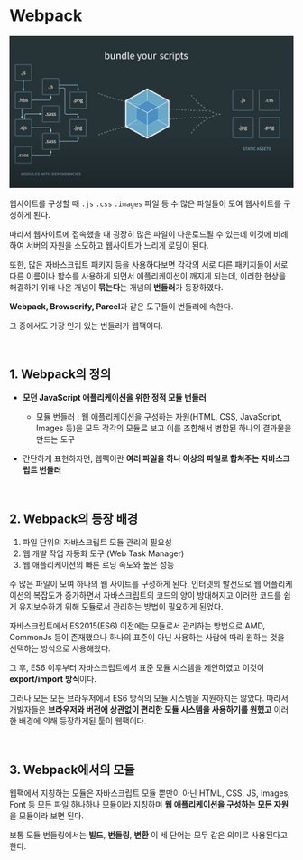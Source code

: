 # Webpack

![webpack](../../_image/webpack.png)

웹사이트를 구성할 때 `.js` `.css` `.images` 파일 등 수 많은 파일들이 모여 웹사이트를 구성하게 된다.

따라서 웹사이트에 접속했을 때 굉장히 많은 파일이 다운로드될 수 있는데 이것에 비례하여 서버의 자원을 소모하고 웹사이트가 느리게 로딩이 된다.

또한, 많은 자바스크립트 패키지 등을 사용하다보면 각각의 서로 다른 패키지들이 서로 다른 이름이나 함수를 사용하게 되면서 애플리케이션이 깨지게 되는데,
이러한 현상을 해결하기 위해 나온 개념이 **묶는다**는 개념의 **번들러**가 등장하였다.

**Webpack, Browserify, Parcel**과 같은 도구들이 번들러에 속한다.

그 중에서도 가장 인기 있는 번들러가 웹팩이다.

<br>

## 1. Webpack의 정의

- **모던 JavaScript 애플리케이션을 위한 정적 모듈 번들러**

  - 모듈 번들러 : 웹 애플리케이션을 구성하는 자원(HTML, CSS, JavaScript, Images 등)을 모두 각각의 모듈로 보고 이를 조합해서 병합된 하나의 결과물을 만드는 도구

- 간단하게 표현하자면, 웹펙이란 **여러 파일을 하나 이상의 파일로 합쳐주는 자바스크립트 번들러**

<br>

## 2. Webpack의 등장 배경

1. 파일 단위의 자바스크립트 모듈 관리의 필요성
2. 웹 개발 작업 자동화 도구 (Web Task Manager)
3. 웹 애플리케이션의 빠른 로딩 속도와 높은 성능

수 많은 파일이 모여 하나의 웹 사이트를 구성하게 된다. 인터넷의 발전으로 웹 어플리케이션의 복잡도가 증가하면서 자바스크립트의 코드의 양이 방대해지고 이러한 코드를 쉽게 유지보수하기 위해 모듈로서 관리하는 방법이 필요하게 된었다.

자바스크립트에서 ES2015(ES6) 이전에는 모듈로서 관리하는 방법으로 AMD, CommonJs 등이 존재했으나 하나의 표준이 아닌 사용하는 사람에 따라 원하는 것을 선택하는 방식으로 사용해왔다.

그 후, ES6 이후부터 자바스크립트에서 표준 모듈 시스템을 제안하였고 이것이 **export/import 방식**이다.

그러나 모든 모든 브라우저에서 ES6 방식의 모듈 시스템을 지원하지는 않았다. 따라서 개발자들은 **브라우저와 버전에 상관없이 편리한 모듈 시스템을 사용하기를 원했고** 이러한 배경에 의해 등장하게된 툴이 웹팩이다.

<br>

## 3. Webpack에서의 모듈

웹팩에서 지칭하는 모듈은 자바스크립트 모듈 뿐만이 아닌 HTML, CSS, JS, Images, Font 등 모든 파일 하나하나 모듈이라 지칭하며 **웹 애플리케이션을 구성하는 모든 자원**을 모듈이라 보면 된다.

보통 모듈 번들링에서는 **빌드**, **번들링**, **변환** 이 세 단어는 모두 같은 의미로 사용된다고 한다.
